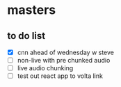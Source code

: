 # masters

## to do list
- [x] cnn ahead of wednesday w steve
- [ ] non-live with pre chunked audio
- [ ] live audio chunking
- [ ] test out react app to volta link
